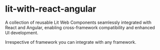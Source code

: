 # lit-with-react-angular
A collection of reusable Lit Web Components seamlessly integrated with React and Angular, enabling cross-framework compatibility and enhanced UI development.

Irrespective of framework you can integrate with any framework.
